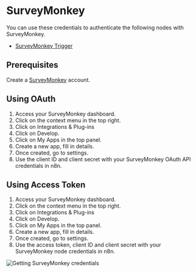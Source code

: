 # SurveyMonkey

You can use these credentials to authenticate the following nodes with SurveyMonkey.
- [SurveyMonkey Trigger](/integrations/trigger-nodes/n8n-nodes-base.surveyMonkeyTrigger/)


## Prerequisites

Create a [SurveyMonkey](https://surveymonkey.com/) account.

## Using OAuth

1. Access your SurveyMonkey dashboard.
2. Click on the context menu in the top right.
3. Click on Integrations & Plug-ins
4. Click on Develop.
5. Click on My Apps in the top panel.
6. Create a new app, fill in details.
7. Once created, go to settings.
8. Use the client ID and client secret with your SurveyMonkey OAuth API credentials in n8n.

## Using Access Token

1. Access your SurveyMonkey dashboard.
2. Click on the context menu in the top right.
3. Click on Integrations & Plug-ins
4. Click on Develop.
5. Click on My Apps in the top panel.
6. Create a new app, fill in details.
7. Once created, go to settings.
8. Use the access token, client ID and client secret with your SurveyMonkey node credentials in n8n.

![Getting SurveyMonkey credentials](/_images/integrations/credentials/surveymonkey/getting-credentials.gif)
